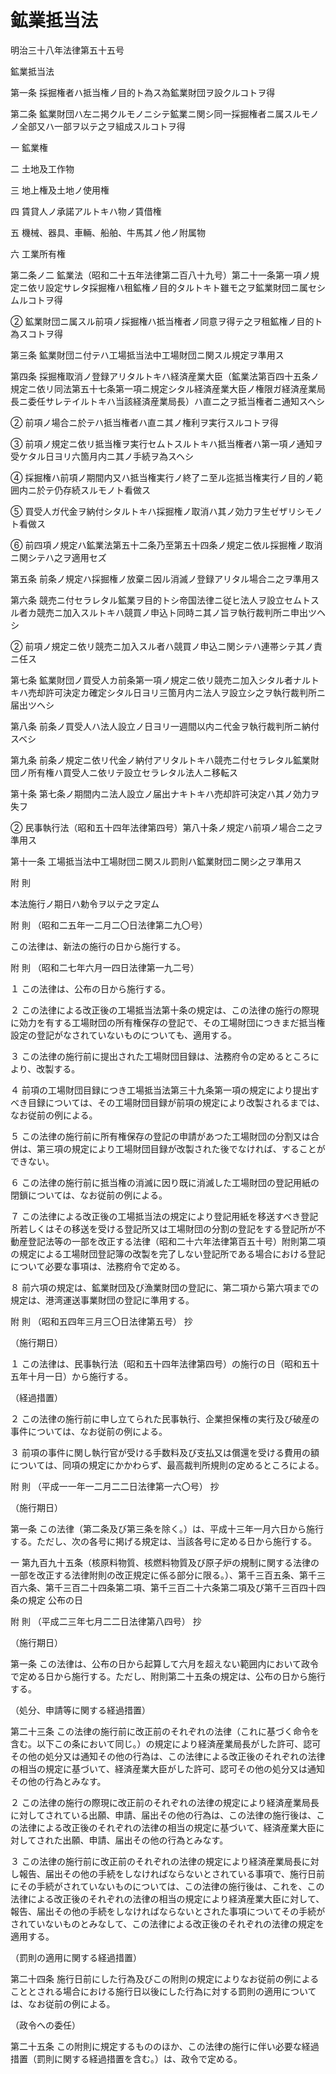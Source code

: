# 鉱業抵当法

明治三十八年法律第五十五号

鉱業抵当法

第一条 採掘権者ハ抵当権ノ目的ト為ス為鉱業財団ヲ設クルコトヲ得

第二条 鉱業財団ハ左ニ掲クルモノニシテ鉱業ニ関シ同一採掘権者ニ属スルモノノ全部又ハ一部ヲ以テ之ヲ組成スルコトヲ得

一 鉱業権

二 土地及工作物

三 地上権及土地ノ使用権

四 賃貸人ノ承諾アルトキハ物ノ賃借権

五 機械、器具、車輛、船舶、牛馬其ノ他ノ附属物

六 工業所有権

第二条ノ二 鉱業法（昭和二十五年法律第二百八十九号）第二十一条第一項ノ規定ニ依リ設定サレタ採掘権ハ租鉱権ノ目的タルトキト雖モ之ヲ鉱業財団ニ属セシムルコトヲ得

② 鉱業財団ニ属スル前項ノ採掘権ハ抵当権者ノ同意ヲ得テ之ヲ租鉱権ノ目的ト為スコトヲ得

第三条 鉱業財団ニ付テハ工場抵当法中工場財団ニ関スル規定ヲ準用ス

第四条 採掘権取消ノ登録アリタルトキハ経済産業大臣（鉱業法第百四十五条ノ規定ニ依リ同法第五十七条第一項ニ規定シタル経済産業大臣ノ権限ガ経済産業局長ニ委任サレテイルトキハ当該経済産業局長）ハ直ニ之ヲ抵当権者ニ通知スヘシ

② 前項ノ場合ニ於テハ抵当権者ハ直ニ其ノ権利ヲ実行スルコトヲ得

③ 前項ノ規定ニ依リ抵当権ヲ実行セムトスルトキハ抵当権者ハ第一項ノ通知ヲ受ケタル日ヨリ六箇月内ニ其ノ手続ヲ為スヘシ

④ 採掘権ハ前項ノ期間内又ハ抵当権実行ノ終了ニ至ル迄抵当権実行ノ目的ノ範囲内ニ於テ仍存続スルモノト看做ス

⑤ 買受人ガ代金ヲ納付シタルトキハ採掘権ノ取消ハ其ノ効力ヲ生ゼザリシモノト看做ス

⑥ 前四項ノ規定ハ鉱業法第五十二条乃至第五十四条ノ規定ニ依ル採掘権ノ取消ニ関シテハ之ヲ適用セズ

第五条 前条ノ規定ハ採掘権ノ放棄ニ因ル消滅ノ登録アリタル場合ニ之ヲ準用ス

第六条 競売ニ付セラレタル鉱業ヲ目的トシ帝国法律ニ従ヒ法人ヲ設立セムトスル者カ競売ニ加入スルトキハ競買ノ申込ト同時ニ其ノ旨ヲ執行裁判所ニ申出ツヘシ

② 前項ノ規定ニ依リ競売ニ加入スル者ハ競買ノ申込ニ関シテハ連帯シテ其ノ責ニ任ス

第七条 鉱業財団ノ買受人カ前条第一項ノ規定ニ依リ競売ニ加入シタル者ナルトキハ売却許可決定カ確定シタル日ヨリ三箇月内ニ法人ヲ設立シ之ヲ執行裁判所ニ届出ツヘシ

第八条 前条ノ買受人ハ法人設立ノ日ヨリ一週間以内ニ代金ヲ執行裁判所ニ納付スベシ

第九条 前条ノ規定ニ依リ代金ノ納付アリタルトキハ競売ニ付セラレタル鉱業財団ノ所有権ハ買受人ニ依リテ設立セラレタル法人ニ移転ス

第十条 第七条ノ期間内ニ法人設立ノ届出ナキトキハ売却許可決定ハ其ノ効力ヲ失フ

② 民事執行法（昭和五十四年法律第四号）第八十条ノ規定ハ前項ノ場合ニ之ヲ準用ス

第十一条 工場抵当法中工場財団ニ関スル罰則ハ鉱業財団ニ関シ之ヲ準用ス

附 則

本法施行ノ期日ハ勅令ヲ以テ之ヲ定ム

附 則 （昭和二五年一二月二〇日法律第二九〇号）

この法律は、新法の施行の日から施行する。

附 則 （昭和二七年六月一四日法律第一九二号）

１ この法律は、公布の日から施行する。

２ この法律による改正後の工場抵当法第十条の規定は、この法律の施行の際現に効力を有する工場財団の所有権保存の登記で、その工場財団につきまだ抵当権設定の登記がなされていないものについても、適用する。

３ この法律の施行前に提出された工場財団目録は、法務府令の定めるところにより、改製する。

４ 前項の工場財団目録につき工場抵当法第三十九条第一項の規定により提出すべき目録については、その工場財団目録が前項の規定により改製されるまでは、なお従前の例による。

５ この法律の施行前に所有権保存の登記の申請があつた工場財団の分割又は合併は、第三項の規定により工場財団目録が改製された後でなければ、することができない。

６ この法律の施行前に抵当権の消滅に因り既に消滅した工場財団の登記用紙の閉鎖については、なお従前の例による。

７ この法律による改正後の工場抵当法の規定により登記用紙を移送すべき登記所若しくはその移送を受ける登記所又は工場財団の分割の登記をする登記所が不動産登記法等の一部を改正する法律（昭和二十六年法律第百五十号）附則第二項の規定による工場財団登記簿の改製を完了しない登記所である場合における登記について必要な事項は、法務府令で定める。

８ 前六項の規定は、鉱業財団及び漁業財団の登記に、第二項から第六項までの規定は、港湾運送事業財団の登記に準用する。

附 則 （昭和五四年三月三〇日法律第五号） 抄

（施行期日）

１ この法律は、民事執行法（昭和五十四年法律第四号）の施行の日（昭和五十五年十月一日）から施行する。

（経過措置）

２ この法律の施行前に申し立てられた民事執行、企業担保権の実行及び破産の事件については、なお従前の例による。

３ 前項の事件に関し執行官が受ける手数料及び支払又は償還を受ける費用の額については、同項の規定にかかわらず、最高裁判所規則の定めるところによる。

附 則 （平成一一年一二月二二日法律第一六〇号） 抄

（施行期日）

第一条 この法律（第二条及び第三条を除く。）は、平成十三年一月六日から施行する。ただし、次の各号に掲げる規定は、当該各号に定める日から施行する。

一 第九百九十五条（核原料物質、核燃料物質及び原子炉の規制に関する法律の一部を改正する法律附則の改正規定に係る部分に限る。）、第千三百五条、第千三百六条、第千三百二十四条第二項、第千三百二十六条第二項及び第千三百四十四条の規定 公布の日

附 則 （平成二三年七月二二日法律第八四号） 抄

（施行期日）

第一条 この法律は、公布の日から起算して六月を超えない範囲内において政令で定める日から施行する。ただし、附則第二十五条の規定は、公布の日から施行する。

（処分、申請等に関する経過措置）

第二十三条 この法律の施行前に改正前のそれぞれの法律（これに基づく命令を含む。以下この条において同じ。）の規定により経済産業局長がした許可、認可その他の処分又は通知その他の行為は、この法律による改正後のそれぞれの法律の相当の規定に基づいて、経済産業大臣がした許可、認可その他の処分又は通知その他の行為とみなす。

２ この法律の施行の際現に改正前のそれぞれの法律の規定により経済産業局長に対してされている出願、申請、届出その他の行為は、この法律の施行後は、この法律による改正後のそれぞれの法律の相当の規定に基づいて、経済産業大臣に対してされた出願、申請、届出その他の行為とみなす。

３ この法律の施行前に改正前のそれぞれの法律の規定により経済産業局長に対し報告、届出その他の手続をしなければならないとされている事項で、施行日前にその手続がされていないものについては、この法律の施行後は、これを、この法律による改正後のそれぞれの法律の相当の規定により経済産業大臣に対して、報告、届出その他の手続をしなければならないとされた事項についてその手続がされていないものとみなして、この法律による改正後のそれぞれの法律の規定を適用する。

（罰則の適用に関する経過措置）

第二十四条 施行日前にした行為及びこの附則の規定によりなお従前の例によることとされる場合における施行日以後にした行為に対する罰則の適用については、なお従前の例による。

（政令への委任）

第二十五条 この附則に規定するもののほか、この法律の施行に伴い必要な経過措置（罰則に関する経過措置を含む。）は、政令で定める。
